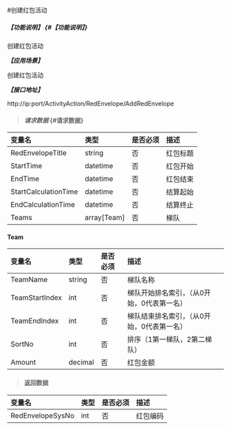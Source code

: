 #创建红包活动

##### _【功能说明】_ {#【功能说明】}

创建红包活动

_**【应用场景】**_

创建红包活动

_**【接口地址】**_

http://ip:port/ActivityAction/RedEnvelope/AddRedEnvelope

> #### _请求数据_ {#请求数据}

| 变量名 | 类型 | 是否必须 | 描述 |
| :--- | :--- | :--- | :--- |
| RedEnvelopeTitle| string| 否 |红包标题|
| StartTime| datetime| 否 |红包开始|
| EndTime| datetime| 否 |红包结束|
| StartCalculationTime| datetime| 否 |结算起始|
| EndCalculationTime| datetime| 否 |结算终止|
|Teams| array[Team]| 否 | 梯队|

#### Team

| 变量名 | 类型 | 是否必须 | 描述 |
| :--- | :--- | :--- | :--- |
| TeamName| string| 否 | 梯队名称|
| TeamStartIndex| int| 否 | 梯队开始排名索引，（从0开始，0代表第一名）|
| TeamEndIndex| int| 否 | 梯队结束排名索引，（从0开始，0代表第一名）|
| SortNo| int| 否 | 排序（1第一梯队，2第二梯队）|
| Amount| decimal| 否 |红包金额|


> #### 返回数据

| 变量名 | 类型 | 是否必须 | 描述 |
| :--- | :--- | :--- | :--- |
| RedEnvelopeSysNo| int| 否 | 红包编码|


